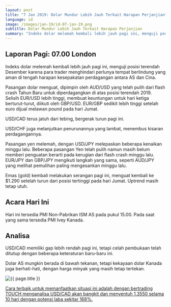 ```yaml
---
layout: post
title: "7 Jan 2019: Dolar Mundur Lebih Jauh Terkait Harapan Perjanjian"
language: id
image: /images/jan-19/id-07-jan-19.png
subtitle: Dolar Mundur Lebih Jauh Terkait Harapan Perjanjian
summary: "Indeks dolar melemah kembali lebih jauh pagi ini, menguji posisi terendah Desember karena para trader menghindari perlunya tempat berlindung yang aman di tengah harapan kesepakatan perdagangan antara AS dan Cina"
---
```

## Laporan Pagi: 07.00 London

Indeks dolar melemah kembali lebih jauh pagi ini, menguji posisi terendah Desember karena para trader menghindari perlunya tempat berlindung yang aman di tengah harapan kesepakatan perdagangan antara AS dan Cina.

Pasangan dolar menguat, dipimpin oleh AUD/USD yang telah pulih dari flash crash Tahun Baru untuk diperdagangkan di atas posisi terendah 2019. Selisih EUR/USD lebih tinggi, membuat keuntungan untuk hari ketiga berturut-turut, diikuti oleh GBP/USD. EUR/GBP sedikit lebih tinggi setelah euro dijual melawan pound pada hari Jumat.

USD/CAD terus jatuh dari tebing, bergerak turun pagi ini.

USD/CHF juga melanjutkan penurunannya yang lambat, menembus kisaran perdagangannya.

Pasangan yen melemah, dengan USD/JPY melepaskan beberapa kenaikan minggu lalu. Beberapa pasangan Yen telah pulih namun masih belum memberi penguatan berarti pada kerugian dari flash crash minggu lalu. EUR/JPY dan GBP/JPY mengikuti langkah yang sama, seperti AUD/JPY yang melihat pemulihan paling mengesankan minggu lalu.

Emas (gold) kembali melakukan serangan pagi ini, menguat kembali ke $1.290 setelah turun dari posisi tertinggi pada hari Jumat. Uptrend masih tetap utuh.

## Acara Hari Ini

Hari ini tersedia PMI Non-Pabrikan ISM AS pada pukul 15.00. Pada saat yang sama tersedia PMI Ivey Kanada.

## Analisa

USD/CAD memiliki gap lebih rendah pagi ini, tetapi celah pembukaan telah ditutup dengan beberapa keteraturan baru-baru ini.

Dolar AS mungkin berada di bawah tekanan, tetapi kekayaan dolar Kanada juga berhati-hati, dengan harga minyak yang masih tetap tertekan.

<img src="{{ site.url }}/images/jan-19/id-07-jan-19.png" alt="{{ page.title }}" title="{{ page.title }}">

<a href="%LINK%%?currency=USD&market=forex&underlying=frxUSDCAD&formname=touchnotouch&duration_amount=10&duration_units=d&amount=10&amount_type=stake&expiry_type=duration&barrier=1.3550" target="_blank" rel="noopener noreferrer nofollow">Cara terbaik untuk memanfaatkan situasi ini adalah dengan bertrading TOUCH menganalisa USD/CAD akan bangkit dan menyentuh 1.3550 selama 10 hari dengan potensi laba sekitar 168%.</a>
